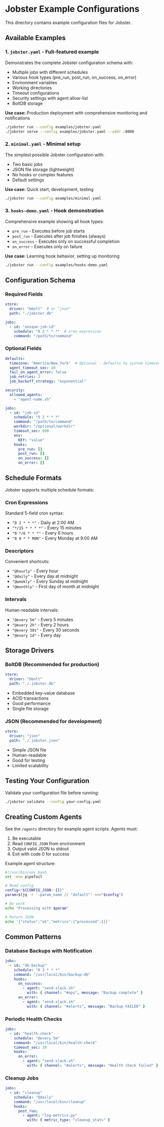 # Jobster Example Configurations

This directory contains example configuration files for Jobster.

## Available Examples

### 1. `jobster.yaml` - Full-featured example
Demonstrates the complete Jobster configuration schema with:
- Multiple jobs with different schedules
- Various hook types (pre_run, post_run, on_success, on_error)
- Environment variables
- Working directories
- Timeout configurations
- Security settings with agent allow-list
- BoltDB storage

**Use case:** Production deployment with comprehensive monitoring and notifications

```bash
./jobster run --config examples/jobster.yaml
./jobster serve --config examples/jobster.yaml --addr :8080
```

### 2. `minimal.yaml` - Minimal setup
The simplest possible Jobster configuration with:
- Two basic jobs
- JSON file storage (lightweight)
- No hooks or complex features
- Default settings

**Use case:** Quick start, development, testing

```bash
./jobster run --config examples/minimal.yaml
```

### 3. `hooks-demo.yaml` - Hook demonstration
Comprehensive example showing all hook types:
- `pre_run` - Executes before job starts
- `post_run` - Executes after job finishes (always)
- `on_success` - Executes only on successful completion
- `on_error` - Executes only on failure

**Use case:** Learning hook behavior, setting up monitoring

```bash
./jobster run --config examples/hooks-demo.yaml
```

## Configuration Schema

### Required Fields

```yaml
store:
  driver: "bbolt"  # or "json"
  path: "./jobster.db"

jobs:
  - id: "unique-job-id"
    schedule: "0 2 * * *"  # cron expression
    command: "/path/to/command"
```

### Optional Fields

```yaml
defaults:
  timezone: "America/New_York"  # Optional - defaults to system timezone
  agent_timeout_sec: 10
  fail_on_agent_error: false
  job_retries: 3
  job_backoff_strategy: "exponential"

security:
  allowed_agents:
    - "agent-name.sh"

jobs:
  - id: "job-id"
    schedule: "0 2 * * *"
    command: "/path/to/command"
    workdir: "/optional/workdir"
    timeout_sec: 600
    env:
      KEY: "value"
    hooks:
      pre_run: []
      post_run: []
      on_success: []
      on_error: []
```

## Schedule Formats

Jobster supports multiple schedule formats:

### Cron Expressions
Standard 5-field cron syntax:
- `"0 2 * * *"` - Daily at 2:00 AM
- `"*/15 * * * *"` - Every 15 minutes
- `"0 */6 * * *"` - Every 6 hours
- `"0 9 * * MON"` - Every Monday at 9:00 AM

### Descriptors
Convenient shortcuts:
- `"@hourly"` - Every hour
- `"@daily"` - Every day at midnight
- `"@weekly"` - Every Sunday at midnight
- `"@monthly"` - First day of month at midnight

### Intervals
Human-readable intervals:
- `"@every 5m"` - Every 5 minutes
- `"@every 2h"` - Every 2 hours
- `"@every 30s"` - Every 30 seconds
- `"@every 1d"` - Every day

## Storage Drivers

### BoltDB (Recommended for production)
```yaml
store:
  driver: "bbolt"
  path: "./.jobster.db"
```
- Embedded key-value database
- ACID transactions
- Good performance
- Single file storage

### JSON (Recommended for development)
```yaml
store:
  driver: "json"
  path: "./.jobster.json"
```
- Simple JSON file
- Human-readable
- Good for testing
- Limited scalability

## Testing Your Configuration

Validate your configuration file before running:

```bash
./jobster validate --config your-config.yaml
```

## Creating Custom Agents

See the `/agents` directory for example agent scripts. Agents must:
1. Be executable
2. Read `CONFIG_JSON` from environment
3. Output valid JSON to stdout
4. Exit with code 0 for success

Example agent structure:

```bash
#!/usr/bin/env bash
set -euo pipefail

# Read config
config="${CONFIG_JSON:-{}}"
param=$(jq -r '.param_name // "default"' <<<"$config")

# Do work
echo "Processing with $param"

# Return JSON
echo '{"status":"ok","metrics":{"processed":1}}'
```

## Common Patterns

### Database Backups with Notification
```yaml
jobs:
  - id: "db-backup"
    schedule: "0 3 * * *"
    command: "/usr/local/bin/backup-db"
    hooks:
      on_success:
        - agent: "send-slack.sh"
          with: { channel: "#ops", message: "Backup complete" }
      on_error:
        - agent: "send-slack.sh"
          with: { channel: "#alerts", message: "Backup FAILED" }
```

### Periodic Health Checks
```yaml
jobs:
  - id: "health-check"
    schedule: "@every 5m"
    command: "/usr/local/bin/health-check"
    timeout_sec: 30
    hooks:
      on_error:
        - agent: "send-slack.sh"
          with: { channel: "#alerts", message: "Health check failed" }
```

### Cleanup Jobs
```yaml
jobs:
  - id: "cleanup"
    schedule: "@daily"
    command: "/usr/local/bin/cleanup"
    hooks:
      post_run:
        - agent: "log-metrics.py"
          with: { metric_type: "cleanup_stats" }
```
